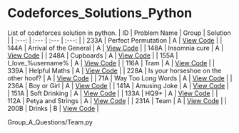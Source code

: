 # Codeforces_Solutions_Python
List of codeforces solution in python. 
| ID | Problem Name | Group | Solution |
| :---: | :--- | :--- | :---: |
| 233A | Perfect Permutation | A | [View Code](./Group_A_Questions/Perfect_Permutation_Solution.py) |
| 144A | Arrival of the General | A | [View Code](./Group_A_Questions/Arrival_of_the_General.py) |
| 148A | Insomnia cure | A | [View Code](./Group_A_Questions/Insomnia_cure.py) |
| 248A | Cupboards | A | [View Code](./Group_A_Questions/Cupboards.py) |
| 155A | I_love_\%username\% | A | [View Code](./Group_A_Questions/I_love_%5C%25username%5C%25.py) |
| 116A | Tram | A | [View Code](./Group_A_Questions/Tram.py) |
| 339A | Helpful Maths | A | [View Code](./Group_A_Questions/Helpful_Maths.py) |
| 228A | Is your horseshoe on the other hoof? | A | [View Code](./Group_A_Questions/is_your_horseshoe_on_the_other_hoof.py) |
| 71A | Way Too Long Words | A | [View Code](./Group_A_Questions/Way_Too_Long_Words.py) |
| 236A | Boy or Girl | A | [View Code](./Group_A_Questions/Boy_or_Girl.py) |
| 141A | Amusing Joke | A | [View Code](./Group_A_Questions/Amusing_Joke.py) |
| 151A | Soft Drinking | A | [View Code](./Group_A_Questions/Soft_Drinking.py) |
| 133A | HQ9+ | A | [View Code](./Group_A_Questions/HQ9%2B.py) |
| 112A | Petya and Strings | A | [View Code](./Group_A_Questions/Petya_and_Strings.py) |
| 231A | Team | A | [View Code](./Group_A_Questions/Team.py) |
| 200B | Drinks | B | [View Code](./Group_B_Questions/Drinks.py) |

Group_A_Questions/Team.py
